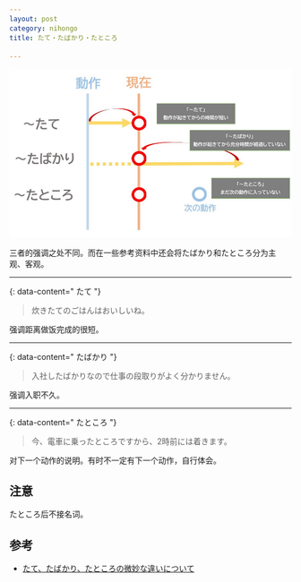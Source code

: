 ```yaml
---
layout: post
category: nihongo
title: たて・たばかり・たところ

---
```


![tate](./images/tate.png)

三者的强调之处不同。而在一些参考资料中还会将たばかり和たところ分为主观、客观。

---
{: data-content=" たて "}

> 炊きたてのごはんはおいしいね。

强调距离做饭完成的很短。

---
{: data-content=" たばかり "}

> 入社したばかりなので仕事の段取りがよく分かりません。

强调入职不久。

---
{: data-content=" たところ "}

> 今、電車に乗ったところですから、2時前には着きます。

对下一个动作的说明。有时不一定有下一个动作，自行体会。

## 注意

たところ后不接名词。

## 参考

* [たて、たばかり、たところの微妙な違いについて](https://nantong-japanese.com/2021/08/27/%E3%80%8C%EF%BD%9E%E3%81%9F%E3%81%A6%E3%80%8D%E3%80%8C%EF%BD%9E%E3%81%B0%E3%81%8B%E3%82%8A%E3%80%8D%E3%80%8C%EF%BD%9E%E3%81%A8%E3%81%93%E3%82%8D%E3%80%8D%E3%81%AE%E5%BE%AE%E5%A6%99%E3%81%AA%E9%81%95/)
